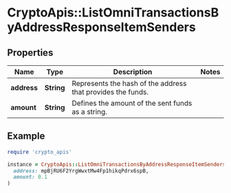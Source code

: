 # CryptoApis::ListOmniTransactionsByAddressResponseItemSenders

## Properties

| Name | Type | Description | Notes |
| ---- | ---- | ----------- | ----- |
| **address** | **String** | Represents the hash of the address that provides the funds. |  |
| **amount** | **String** | Defines the amount of the sent funds as a string. |  |

## Example

```ruby
require 'crypto_apis'

instance = CryptoApis::ListOmniTransactionsByAddressResponseItemSenders.new(
  address: mpBjRU6F2YrgWwxtMw4Fp1hikqPdrx6spB,
  amount: 0.1
)
```

